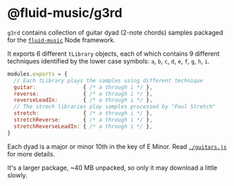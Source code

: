# @fluid-music/g3rd

`g3rd` contains collection of guitar dyad (2-note chords) samples packaged for the 
[`fluid-music`](https://www.npmjs.com/package/fluid-music) Node framework. 

It exports 6 different `tLibrary` objects, each of which contains 9 different techniques identified by the lower case symbols: `a`, `b`, `c`, `d`, `e`, `f`, `g`, `h`, `i`.  

```javascript
modules.exports = {
  // Each tLibrary plays the samples using different technique
  guitar:               { /* a through i */ },
  reverse:              { /* a through i */ },
  reverseLeadIn:        { /* a through i */ },
  // The strech libraries play samples processed by "Paul Stretch"
  stretch:              { /* a through i */ },
  stretchReverse:       { /* a through i */ },
  stretchReverseLeadIn: { /* a through i */ },
}
```

Each dyad is a major or minor 10th in the key of  E Minor. Read [`./guitars.js`](https://github.com/fluid-music/g3rd/blob/main/guitars.js) for more details. 

It's a larger package, ~40 MB unpacked, so only it may download a little slowly. 
